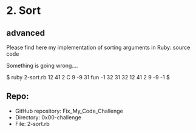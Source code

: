 # 2. Sort
## advanced
Please find here my implementation of sorting arguments in Ruby: source code

Something is going wrong….

$ ruby 2-sort.rb 12 41 2 C 9 -9 31 fun -1 32
31
32
12
41
2
9
-9
-1
$
## Repo:
* GitHub repository: Fix_My_Code_Challenge
* Directory: 0x00-challenge
* File: 2-sort.rb
